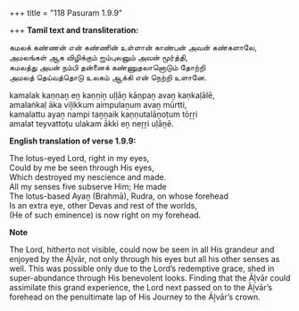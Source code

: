 +++
title = "118 Pasuram 1.9.9"

+++
**Tamil text and transliteration:**

கமலக் கண்ணன் என் கண்ணின் உள்ளான் காண்பன் அவன் கண்களாலே,  
அமலங்கள் ஆக விழிக்கும் ஐம்புலனும் அவன் மூர்த்தி,  
கமலத்து அயன் நம்பி தன்னைக் கண்ணுதலானொடும் தோற்றி  
அமலத் தெய்வத்தொடு உலகம் ஆக்கி என் நெற்றி உளானே.

kamalak kaṇṇaṉ eṉ kaṇṇiṉ uḷḷāṉ kāṇpaṉ avaṉ kaṇkaḷālē,  
amalaṅkaḷ āka viḻikkum aimpulaṉum avaṉ mūrtti,  
kamalattu ayaṉ nampi taṉṉaik kaṇṇutalāṉoṭum tōṟṟi  
amalat teyvattoṭu ulakam ākki eṉ neṟṟi uḷāṉē.

**English translation of verse 1.9.9:**

The lotus-eyed Lord, right in my eyes,  
Could by me be seen through His eyes,  
Which destroyed my nescience and made.  
All my senses five subserve Him; He made  
The lotus-based Ayaṉ (Brahmā), Rudra, on whose forehead  
Is an extra eye, other Devas and rest of the worlds,  
(He of such eminence) is now right on my forehead.

**Note**

The Lord, hitherto not visible, could now be seen in all His grandeur and enjoyed by the Āḻvār, not only through his eyes but all his other senses as well. This was possible only due to the Lord’s redemptive grace, shed in super-abundance through His benevolent looks. Finding that the Āḻvār could assimilate this grand experience, the Lord next passed on to the Āḻvār’s forehead on the penultimate lap of His Journey to the Āḻvār’s crown.


